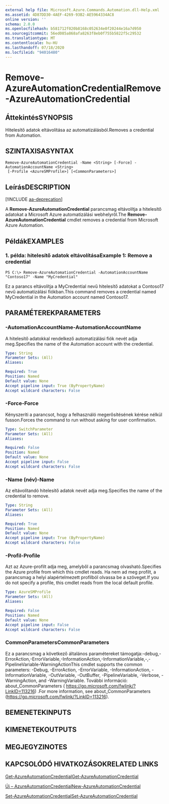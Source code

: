 ```yaml
---
external help file: Microsoft.Azure.Commands.Automation.dll-Help.xml
ms.assetid: 4D87DD30-4AEF-4269-93B2-AE5964334AC8
online version: ''
schema: 2.0.0
ms.openlocfilehash: b581712f020b8168c052634e0f20244e16a7d950
ms.sourcegitcommit: 56ed085a868afa8263f8eb0f755b5822f5c29532
ms.translationtype: MT
ms.contentlocale: hu-HU
ms.lasthandoff: 07/18/2020
ms.locfileid: "94016480"
---
```

# <span data-ttu-id="03678-101">Remove-AzureAutomationCredential</span><span class="sxs-lookup"><span data-stu-id="03678-101">Remove-AzureAutomationCredential</span></span>

## <span data-ttu-id="03678-102">Áttekintés</span><span class="sxs-lookup"><span data-stu-id="03678-102">SYNOPSIS</span></span>

<span data-ttu-id="03678-103">Hitelesítő adatok eltávolítása az automatizálásból.</span><span class="sxs-lookup"><span data-stu-id="03678-103">Removes a credential from Automation.</span></span>

## <span data-ttu-id="03678-104">SZINTAXISA</span><span class="sxs-lookup"><span data-stu-id="03678-104">SYNTAX</span></span>

```
Remove-AzureAutomationCredential -Name <String> [-Force] -AutomationAccountName <String>
 [-Profile <AzureSMProfile>] [<CommonParameters>]
```

## <span data-ttu-id="03678-105">Leírás</span><span class="sxs-lookup"><span data-stu-id="03678-105">DESCRIPTION</span></span>

[!INCLUDE [aa-deprecation](../include/aa-deprecation.md)]

<span data-ttu-id="03678-106">A **Remove-AzureAutomationCredential** parancsmag eltávolítja a hitelesítő adatokat a Microsoft Azure automatizálási webhelyről.</span><span class="sxs-lookup"><span data-stu-id="03678-106">The **Remove-AzureAutomationCredential** cmdlet removes a credential from Microsoft Azure Automation.</span></span>

## <span data-ttu-id="03678-107">Példák</span><span class="sxs-lookup"><span data-stu-id="03678-107">EXAMPLES</span></span>

### <span data-ttu-id="03678-108">1. példa: hitelesítő adatok eltávolítása</span><span class="sxs-lookup"><span data-stu-id="03678-108">Example 1: Remove a credential</span></span>
```
PS C:\> Remove-AzureAutomationCredential -AutomationAccountName "Contoso17" -Name "MyCredential"
```

<span data-ttu-id="03678-109">Ez a parancs eltávolítja a MyCredential nevű hitelesítő adatokat a Contoso17 nevű automatizálási fiókban.</span><span class="sxs-lookup"><span data-stu-id="03678-109">This command removes a credential named MyCredential in the Automation account named Contoso17.</span></span>

## <span data-ttu-id="03678-110">PARAMÉTEREK</span><span class="sxs-lookup"><span data-stu-id="03678-110">PARAMETERS</span></span>

### <span data-ttu-id="03678-111">-AutomationAccountName</span><span class="sxs-lookup"><span data-stu-id="03678-111">-AutomationAccountName</span></span>
<span data-ttu-id="03678-112">A hitelesítő adatokkal rendelkező automatizálási fiók nevét adja meg.</span><span class="sxs-lookup"><span data-stu-id="03678-112">Specifies the name of the Automation account with the credential.</span></span>

```yaml
Type: String
Parameter Sets: (All)
Aliases: 

Required: True
Position: Named
Default value: None
Accept pipeline input: True (ByPropertyName)
Accept wildcard characters: False
```

### <span data-ttu-id="03678-113">-Force</span><span class="sxs-lookup"><span data-stu-id="03678-113">-Force</span></span>
<span data-ttu-id="03678-114">Kényszeríti a parancsot, hogy a felhasználó megerősítésének kérése nélkül fusson.</span><span class="sxs-lookup"><span data-stu-id="03678-114">Forces the command to run without asking for user confirmation.</span></span>

```yaml
Type: SwitchParameter
Parameter Sets: (All)
Aliases: 

Required: False
Position: Named
Default value: None
Accept pipeline input: False
Accept wildcard characters: False
```

### <span data-ttu-id="03678-115">-Name (név)</span><span class="sxs-lookup"><span data-stu-id="03678-115">-Name</span></span>
<span data-ttu-id="03678-116">Az eltávolítandó hitelesítő adatok nevét adja meg.</span><span class="sxs-lookup"><span data-stu-id="03678-116">Specifies the name of the credential to remove.</span></span>

```yaml
Type: String
Parameter Sets: (All)
Aliases: 

Required: True
Position: Named
Default value: None
Accept pipeline input: True (ByPropertyName)
Accept wildcard characters: False
```

### <span data-ttu-id="03678-117">-Profil</span><span class="sxs-lookup"><span data-stu-id="03678-117">-Profile</span></span>
<span data-ttu-id="03678-118">Azt az Azure-profilt adja meg, amelyből a parancsmag olvasható.</span><span class="sxs-lookup"><span data-stu-id="03678-118">Specifies the Azure profile from which this cmdlet reads.</span></span>
<span data-ttu-id="03678-119">Ha nem ad meg profilt, a parancsmag a helyi alapértelmezett profilból olvassa be a szöveget.</span><span class="sxs-lookup"><span data-stu-id="03678-119">If you do not specify a profile, this cmdlet reads from the local default profile.</span></span>

```yaml
Type: AzureSMProfile
Parameter Sets: (All)
Aliases: 

Required: False
Position: Named
Default value: None
Accept pipeline input: False
Accept wildcard characters: False
```

### <span data-ttu-id="03678-120">CommonParameters</span><span class="sxs-lookup"><span data-stu-id="03678-120">CommonParameters</span></span>
<span data-ttu-id="03678-121">Ez a parancsmag a következő általános paramétereket támogatja:-debug,-ErrorAction,-ErrorVariable,-InformationAction,-InformationVariable,-,-PipelineVariable-WarningAction</span><span class="sxs-lookup"><span data-stu-id="03678-121">This cmdlet supports the common parameters: -Debug, -ErrorAction, -ErrorVariable, -InformationAction, -InformationVariable, -OutVariable, -OutBuffer, -PipelineVariable, -Verbose, -WarningAction, and -WarningVariable.</span></span> <span data-ttu-id="03678-122">További információ: about_CommonParameters ( https://go.microsoft.com/fwlink/?LinkID=113216) .</span><span class="sxs-lookup"><span data-stu-id="03678-122">For more information, see about_CommonParameters (https://go.microsoft.com/fwlink/?LinkID=113216).</span></span>

## <span data-ttu-id="03678-123">BEMENETEK</span><span class="sxs-lookup"><span data-stu-id="03678-123">INPUTS</span></span>

## <span data-ttu-id="03678-124">KIMENETEK</span><span class="sxs-lookup"><span data-stu-id="03678-124">OUTPUTS</span></span>

## <span data-ttu-id="03678-125">MEGJEGYZI</span><span class="sxs-lookup"><span data-stu-id="03678-125">NOTES</span></span>

## <span data-ttu-id="03678-126">KAPCSOLÓDÓ HIVATKOZÁSOK</span><span class="sxs-lookup"><span data-stu-id="03678-126">RELATED LINKS</span></span>

[<span data-ttu-id="03678-127">Get-AzureAutomationCredential</span><span class="sxs-lookup"><span data-stu-id="03678-127">Get-AzureAutomationCredential</span></span>](./Get-AzureAutomationCredential.md)

[<span data-ttu-id="03678-128">Új – AzureAutomationCredential</span><span class="sxs-lookup"><span data-stu-id="03678-128">New-AzureAutomationCredential</span></span>](./New-AzureAutomationCredential.md)

[<span data-ttu-id="03678-129">Set-AzureAutomationCredential</span><span class="sxs-lookup"><span data-stu-id="03678-129">Set-AzureAutomationCredential</span></span>](./Set-AzureAutomationCredential.md)


